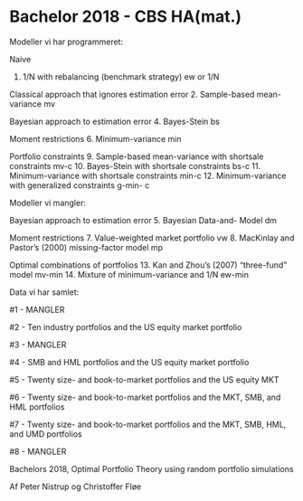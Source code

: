 # Bachelor 2018 - CBS HA(mat.)

Modeller vi har programmeret:
  
  Naive
  1. 1/N with rebalancing (benchmark strategy) ew or 1/N
  
  Classical approach that ignores estimation error
  2. Sample-based mean-variance mv
  
  Bayesian approach to estimation error
  4. Bayes-Stein bs
  
  Moment restrictions
  6. Minimum-variance min
  
  Portfolio constraints
  9. Sample-based mean-variance with shortsale constraints mv-c
  10. Bayes-Stein with shortsale constraints bs-c
  11. Minimum-variance with shortsale constraints min-c
  12. Minimum-variance with generalized constraints g-min- c



Modeller vi mangler:

  Bayesian approach to estimation error
  5. Bayesian Data-and- Model dm

  Moment restrictions
  7. Value-weighted market portfolio vw
  8. MacKinlay and Pastor’s (2000) missing-factor model mp
  
  Optimal combinations of portfolios
  13. Kan and Zhou’s (2007) “three-fund” model mv-min
  14. Mixture of minimum-variance and 1/N ew-min



Data vi har samlet:

#1 - MANGLER

#2 - Ten industry portfolios and the US equity market portfolio

#3 - MANGLER

#4 - SMB and HML portfolios and the US equity market portfolio

#5 - Twenty size- and book-to-market portfolios and the US equity MKT

#6 - Twenty size- and book-to-market portfolios and the MKT, SMB, and HML portfolios

#7 - Twenty size- and book-to-market portfolios and the MKT, SMB, HML, and UMD portfolios

#8 - MANGLER





Bachelors 2018, Optimal Portfolio Theory using random portfolio simulations

Af Peter Nistrup og Christoffer Fløe
